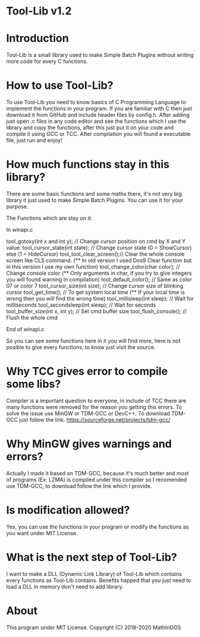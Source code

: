 # Tool-Lib v1.2

# Introduction

Tool-Lib is a small library used to make Simple Batch Plugins without writing more code for every C functions.

# How to use Tool-Lib?

To use Tool-Lib you need to know basics of C Programming Language to implement the functions in your program. If you are familiar with C then just download it from GitHub and include header files by config.h. After adding just open .c files in any code editor and see the functions which I use the library and copy the functions, after this just put it on your code and compile it using GCC or TCC. After compilation you will found a executable file, just run and enjoy!

# How much functions stay in this library?

There are some basic functions and some maths there, it's not very big library it just used to make Simple Batch Plugins. You can use it for your purpose.

The Functions which are stay on it:

In winapi.c

tool_gotoxy(int x and int y); // Change cursor position on cmd by X and Y value.
tool_cursor_state(int state); // Change cursor state (0 = ShowCursor) else (1 = HideCursor)
tool_tool_clear_screen();// Clear the whole console screen like CLS command. (** In old version I used Dos9 Clear function but in this version I use my own function)
tool_change_color(char color); // Change console color (** Only arguments in char, if you try to give integers you will found warning in compilation)
tool_default_color(); // Same as color 07 or color 7
tool_cursor_size(int size); // Change cursor size of blinking cursor
tool_get_time(); // To get system local time (** If your local time is wrong then you will find the wrong time)
tool_millisleep(int sleep); // Wait for milliseconds
tool_secondsleep(int sleep); // Wait for seconds
tool_buffer_size(int x, int y); // Set cmd buffer size
tool_flush_console(); // Flush the whole cmd

End of winapi.c

So you can see some functions here in it you will find more, here is not posible to give every functions, to know just visit the source.

# Why TCC gives error to compile some libs?

Compiler is a important question to everyone, in include of TCC there are many functions were removed for the reason you getting this errors. To solve the issue use MinGW or TDM-GCC or DevC++. To download TDM-GCC just follow the link. https://sourceforge.net/projects/tdm-gcc/

# Why MinGW gives warnings and errors?

Actually I made it based on TDM-GCC, because it's much better and most of programs (Ex: LZMA) is compiled under this compiler so I recomended use TDM-GCC, to download follow the link which I provide.

# Is modification allowed?

Yes, you can use the functions in your program or modify the functions as you want under MIT License.

# What is the next step of Tool-Lib?

I want to make a DLL (Dynamic Link Library) of Tool-Lib which contains every functions as Tool-Lib contains. Benefits happed that you just need to load a DLL in memory don't need to add library.

# About

This program under MIT License.
Copyright (C) 2018-2020 MathInDOS

